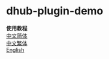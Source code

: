 # dhub-plugin-demo
**使用教程**
<br>
[中文简体](https://github.com/linxot/dhub-plugin-demo/blob/master/README-chinese(simplified).md)
<br>
[中文繁体](https://github.com/linxot/dhub-plugin-demo/blob/master/README-chinese(traditional).md)
<br>
[English](https://github.com/linxot/dhub-plugin-demo/blob/master/README-english.md)
